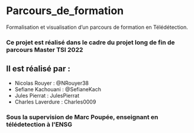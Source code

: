 # Parcours_de_formation
Formalisation et visualisation d’un parcours de formation en Télédétection.
### Ce projet est réalisé dans le cadre du projet long de fin de parcours Master TSI 2022
## Il est réalisé par : 
* Nicolas Rouyer : @NRouyer38
* Sefiane Kachouani : @SefianeKach
* Jules Pierrat :  JulesPierrat
* Charles Laverdure : Charles0009

### Sous la supervision de Marc Poupée, enseignant en télédetection à l'ENSG



